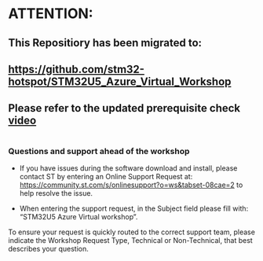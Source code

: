 # ATTENTION:

## This Repositiory has been migrated to:  

  ## https://github.com/stm32-hotspot/STM32U5_Azure_Virtual_Workshop

##  Please refer to the **updated prerequisite check** [video](https://www.youtube.com/watch?v=6_KjWD8Nc20)

#

### Questions and support ahead of the workshop

-	If you have issues during the software download and install, please contact ST by entering an Online Support Request at: https://community.st.com/s/onlinesupport?o=ws&tabset-08cae=2 
to help resolve the issue.

-	When entering the support request, in the Subject field please fill with: “STM32U5 Azure Virtual workshop”.

To ensure your request is quickly routed to the correct support team, please indicate the Workshop Request Type, Technical or Non-Technical, that best describes your question.
